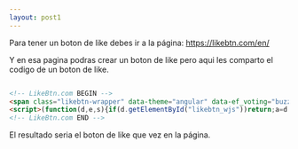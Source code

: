 ```yaml
---
layout: post1
---
```


Para tener un boton de like debes ir a la página: https://likebtn.com/en/

Y en esa pagina podras crear un boton de like pero aqui les comparto el codigo de un boton de like.

```html

<!-- LikeBtn.com BEGIN -->
<span class="likebtn-wrapper" data-theme="angular" data-ef_voting="buzz" data-white_label="true"></span>
<script>(function(d,e,s){if(d.getElementById("likebtn_wjs"))return;a=d.createElement(e);m=d.getElementsByTagName(e)[0];a.async=1;a.id="likebtn_wjs";a.src=s;m.parentNode.insertBefore(a, m)})(document,"script","//w.likebtn.com/js/w/widget.js");</script>
<!-- LikeBtn.com END -->

```

El resultado seria el boton de like que vez en la página.
